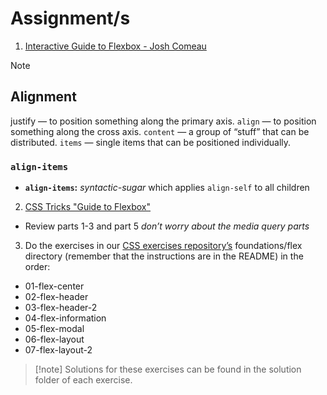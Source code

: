 # Assignment/s
1. [Interactive Guide to Flexbox - Josh Comeau](https://www.joshwcomeau.com/css/interactive-guide-to-flexbox/)

>[!note]
> ## Alignment
> justify — to position something along the primary axis.
> `align` — to position something along the cross axis.
> `content` — a group of “stuff” that can be distributed.
> `items` — single items that can be positioned individually.
>
> ### `align-items`
> - **`align-items`:** *syntactic-sugar* which applies `align-self` to all children

2. [CSS Tricks "Guide to Flexbox"](https://css-tricks.com/snippets/css/a-guide-to-flexbox/)
- Review parts 1-3 and part 5 *don’t worry about the media query parts*

3. Do the exercises in our [CSS exercises repository’s](https://github.com/TheOdinProject/css-exercises/tree/main/foundations/flex) foundations/flex directory (remember that the instructions are in the README) in the order:
- 01-flex-center
- 02-flex-header
- 03-flex-header-2
- 04-flex-information
- 05-flex-modal
- 06-flex-layout
- 07-flex-layout-2

>[!note] Solutions for these exercises can be found in the solution folder of each exercise.

